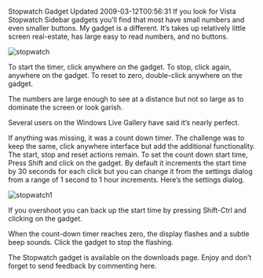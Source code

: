 Stopwatch Gadget Updated
2009-03-12T00:56:31
If you look for Vista Stopwatch Sidebar gadgets you’ll find that most have small numbers and even smaller buttons. My gadget is a different. It’s takes up relatively little screen real-estate, has large easy to read numbers, and no buttons.

![stopwatch](/content/images/blog/StopwatchGadgetUpdated_12215/stopwatch.jpg)

To start the timer, click anywhere on the gadget. To stop, click again, anywhere on the gadget. To reset to zero, double-click anywhere on the gadget.

The numbers are large enough to see at a distance but not so large as to dominate the screen or look garish.

Several users on the Windows Live Gallery have said it’s nearly perfect.

If anything was missing, it was a count down timer. The challenge was to keep the same, click anywhere interface but add the additional functionality. The start, stop and reset actions remain. To set the count down start time, Press Shift and click on the gadget. By default it increments the start time by 30 seconds for each click but you can change it from the settings dialog from a range of 1 second to 1 hour increments. Here’s the settings dialog.

![stopwatch1](/content/images/blog/StopwatchGadgetUpdated_12215/stopwatch1.jpg)

If you overshoot you can back up the start time by pressing Shift-Ctrl and clicking on the gadget.

When the count-down timer reaches zero, the display flashes and a subtle beep sounds. Click the gadget to stop the flashing.

The Stopwatch gadget is available on the downloads page. Enjoy and don’t forget to send feedback by commenting here.

